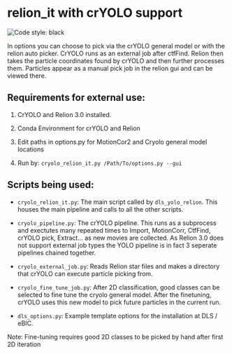 # relion_it with crYOLO support

![Code style: black](https://img.shields.io/badge/code%20style-black-000000.svg)

In options you can choose to pick via the crYOLO
general model or with the relion auto picker.  CrYOLO runs as an external job after ctfFind. Relion
then takes the particle coordinates found by crYOLO and then further processes them.  Particles
appear as a manual pick job in the relion gui and can be viewed there.


## Requirements for external use:

1. CrYOLO and Relion 3.0 installed.

2. Conda Environment for crYOLO and Relion

3. Edit paths in options.py for MotionCor2 and Cryolo general model locations

4. Run by: `cryolo_relion_it.py /Path/To/options.py --gui`


## Scripts being used:

 - `cryolo_relion_it.py`: The main script called by `dls_yolo_relion`. This houses the main pipeline
        and calls to all the other scripts.

 - `cryolo_pipeline.py`: The crYOLO pipeline. This runs as a subprocess and exectutes many repeated
        times to Import, MotionCorr, CtfFind, crYOLO pick, Extract... as new movies are
        collected. As Relion 3.0 does not support external job types the YOLO pipeline is in fact 3
        seperate pipelines chained together.

 - `cryolo_external_job.py`: Reads Relion star files and makes a directory that crYOLO can execute
        particle picking from.

 - `cryolo_fine_tune_job.py`: After 2D classification, good classes can be selected to fine tune the
        cryolo general model. After the finetuning, crYOLO uses this new model to pick future
        particles in the current run.

 - `dls_options.py`: Example template options for the installation at DLS / eBIC.


Note: Fine-tuning requires good 2D classes to be picked by hand after first 2D iteration

